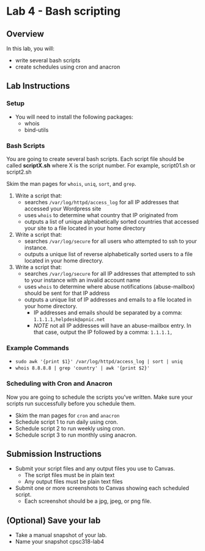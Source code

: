 # Lab 4 - Bash scripting

## Overview
In this lab, you will:
- write several bash scripts
- create schedules using cron and anacron

## Lab Instructions

### Setup

- You will need to install the following packages:
    - whois
    - bind-utils

### Bash Scripts

You are going to create several bash scripts. Each script file should be called **scriptX.sh** where X is the script number. For example, script01.sh or script2.sh

Skim the man pages for `whois`, `uniq`, `sort`, and `grep`.

1. Write a script that:
    - searches `/var/log/httpd/access_log` for all IP addresses that accessed your Wordpress site
    - uses `whois` to determine what country that IP originated from
    - outputs a list of unique alphabetically sorted countries that accessed your site to a file located in your home directory
2. Write a script that:
    - searches `/var/log/secure` for all users who attempted to ssh to your instance.
    - outputs a unique list of reverse alphabetically sorted users to a file located in your home directory.
3. Write a script that:
    - searches `/var/log/secure` for all IP addresses that attempted to ssh to your instance with an invalid account name
    - uses `whois` to determine where abuse notifications (abuse-mailbox) should be sent for that IP address
    - outputs a unique list of IP addresses and emails to a file located in your home directory.
        - IP addresses and emails should be separated by a comma: `1.1.1.1,helpdesk@apnic.net`
        - *NOTE* not all IP addresses will have an abuse-mailbox entry. In that case, output the IP followed by a comma: `1.1.1.1,`

### Example Commands
- `sudo awk '{print $1}' /var/log/httpd/access_log | sort | uniq`
- `whois 8.8.8.8 | grep 'country' | awk '{print $2}'`

### Scheduling with Cron and Anacron

Now you are going to schedule the scripts you've written. Make sure your scripts run successfully before you schedule them.

- Skim the man pages for `cron` and `anacron`
- Schedule script 1 to run daily using cron.
- Schedule script 2 to run weekly using cron.
- Schedule script 3 to run monthly using anacron.

## Submission Instructions

- Submit your script files and any output files you use to Canvas.
    - The script files must be in plain text
    - Any output files must be plain text files
- Submit one or more screenshots to Canvas showing each scheduled script.
    - Each screenshot should be a jpg, jpeg, or png file.

## (Optional) Save your lab
- Take a manual snapshot of your lab.
- Name your snapshot cpsc318-lab4
